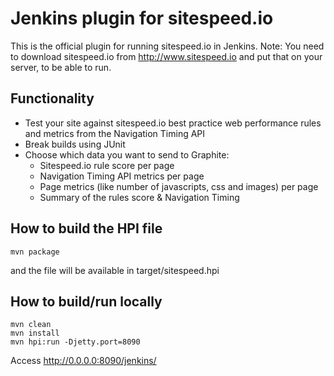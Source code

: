 # Jenkins plugin for sitespeed.io

This is the official plugin for running sitespeed.io in Jenkins. Note: You need to download sitespeed.io from http://www.sitespeed.io and put that on your server, to be able to run.

## Functionality
- Test your site against sitespeed.io best practice web performance rules and metrics from the Navigation Timing API
- Break builds using JUnit
- Choose which data you want to send to Graphite:
  - Sitespeed.io rule score per page
  - Navigation Timing API metrics per page
  - Page metrics (like number of javascripts, css and images) per page
  - Summary of the rules score & Navigation Timing
  

## How to build the HPI file 
```
mvn package
```
and the file will be available in target/sitespeed.hpi

## How to build/run locally

```
mvn clean
mvn install
mvn hpi:run -Djetty.port=8090
```
Access http://0.0.0.0:8090/jenkins/


